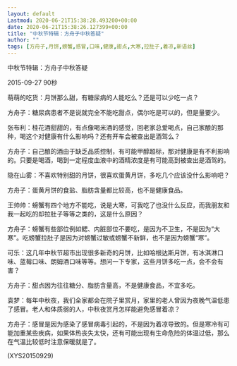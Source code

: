 ```yaml
---
layout: default
Lastmod: 2020-06-21T15:38:28.493200+00:00
date: 2020-06-21T15:38:26.127399+00:00
title: "中秋节特辑：方舟子中秋答疑"
author: ""
tags: [方舟子,月饼,螃蟹,感冒,口味,健康,甜点,大寒,拉肚子,着凉,新语丝]
---
```


中秋节特辑：方舟子中秋答疑

2015-09-27 90秒

萌萌的吃货：月饼那么甜，有糖尿病的人能吃么？还是可以少吃一点？

方舟子：糖尿病患者不是说就完全不能吃甜点，偶尔吃是可以的，但是量要少。

张布利：桂花酒甜甜的，有点像喝米酒的感觉，回老家总爱喝点，自己家酿的那种，喝这个对健康有什么影响吗？还有开车会被查出是酒驾么？

方舟子：自己酿的酒由于缺乏品质控制，有可能甲醇超标，那对健康是有不利影响的。只要是喝酒，喝到一定程度血液中的酒精浓度是有可能高到被查出是酒驾的。

隐在山雾：不喜欢特别甜的月饼，很喜欢蛋黄月饼，多吃几个应该没什么影响吧？

方舟子：蛋黄月饼的食盐、脂肪含量都比较高，也不是健康食品。

王帅帅：螃蟹有四个地方不能吃，说是大寒，可我吃了也没什么反应，而我朋友和我一起吃的却拉肚子等等之类的，这是什么原因？

方舟子：螃蟹有些部位例如鳃、内脏部位不要吃，是因为不卫生，不是因为“大寒”。吃螃蟹拉肚子是因为对螃蟹过敏或螃蟹不新鲜，也不是因为螃蟹“寒”。

可乐：这几年中秋节超市出现很多新奇的月饼，比如哈根达斯月饼，有冰淇淋口味、蓝莓口味、朗姆酒口味等等。想问一下专家，这些月饼多吃一点，会不会有害？

方舟子：甜点因为往往糖分、脂肪含量高，不是健康食品，不宜多吃。

袁梦：每年中秋夜，我们全家都会在院子里赏月，家里的老人曾因为夜晚气温低患了感冒。老人和体质弱的人，中秋夜赏月怎样能避免感冒着凉？

方舟子：感冒是因为感染了感冒病毒引起的，不是因为着凉导致的。但是寒冷有可能加重某些疾病，如果体热丧失太快，还有可能出现有生命危险的体温过低，那么在气温比较低时注意保暖就是了。

(XYS20150929)

